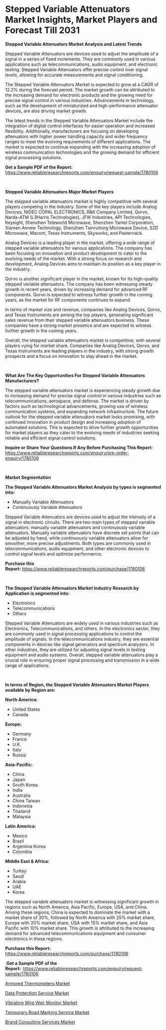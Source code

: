 <p><h1>Stepped Variable Attenuators Market Insights, Market Players and Forecast Till 2031</h1></p><p><strong>Stepped Variable Attenuators Market Analysis and Latest Trends</strong></p>
<p><p>Stepped Variable Attenuators are devices used to adjust the amplitude of a signal in a series of fixed increments. They are commonly used in various applications such as telecommunications, audio equipment, and electronic testing. Stepped Variable Attenuators offer precise control over signal levels, allowing for accurate measurements and signal conditioning.</p><p>The Stepped Variable Attenuators Market is expected to grow at a CAGR of 12.2% during the forecast period. The market growth can be attributed to the increasing demand for electronic products and the growing need for precise signal control in various industries. Advancements in technology, such as the development of miniaturized and high-performance attenuator devices, are also driving market growth.</p><p>The latest trends in the Stepped Variable Attenuators Market include the integration of digital control interfaces for easier operation and increased flexibility. Additionally, manufacturers are focusing on developing attenuators with higher power handling capacity and wider frequency ranges to meet the evolving requirements of different applications. The market is expected to continue expanding with the increasing adoption of wireless communication technologies and the growing demand for efficient signal processing solutions.</p></p>
<p><strong>Get a Sample PDF of the Report:&nbsp;</strong> <a href="https://www.reliableresearchreports.com/enquiry/request-sample/1780106">https://www.reliableresearchreports.com/enquiry/request-sample/1780106</a></p>
<p>&nbsp;</p>
<p><strong>Stepped Variable Attenuators Major Market Players</strong></p>
<p><p>The stepped variable attenuators market is highly competitive with several players competing in the industry. Some of the key players include Analog Devices, NIDEC COPAL ELECTRONICS, R&K Company Limited, Qorvo, Narda-ATM (L3Harris Technologies), JFW Industries, API Technologies, Keysight, Shenzhen Teleworld Microwave, Shenzhen Yantel Corporation, Xiamen Annew Technology, Shenzhen Tianruitong Microwave Device, S2D Microwave, Macom, Texas Instruments, Skyworks, and Pasternack.</p><p>Analog Devices is a leading player in the market, offering a wide range of stepped variable attenuators for various applications. The company has been focusing on innovation and product development to cater to the evolving needs of the market. With a strong focus on research and development, Analog Devices aims to maintain its position as a key player in the industry.</p><p>Qorvo is another significant player in the market, known for its high-quality stepped variable attenuators. The company has been witnessing steady growth in recent years, driven by increasing demand for advanced RF components. Qorvo is expected to witness further growth in the coming years, as the market for RF components continues to expand.</p><p>In terms of market size and revenue, companies like Analog Devices, Qorvo, and Texas Instruments are among the top players, generating significant sales revenue from their stepped variable attenuators business. These companies have a strong market presence and are expected to witness further growth in the coming years.</p><p>Overall, the stepped variable attenuators market is competitive, with several players vying for market share. Companies like Analog Devices, Qorvo, and Texas Instruments are leading players in the industry, with strong growth prospects and a focus on innovation to stay ahead in the market.</p></p>
<p>&nbsp;</p>
<p><strong>What Are The Key Opportunities For Stepped Variable Attenuators Manufacturers?</strong></p>
<p><p>The stepped variable attenuators market is experiencing steady growth due to increasing demand for precise signal control in various industries such as telecommunications, aerospace, and defense. The market is driven by factors such as technological advancements, growing use of wireless communication systems, and expanding network infrastructure. The future outlook for the stepped variable attenuators market looks promising, with continued innovation in product design and increasing adoption of automated solutions. This is expected to drive further growth opportunities for market players as they cater to the evolving needs of industries seeking reliable and efficient signal control solutions.</p></p>
<p><strong>Inquire or Share Your Questions If Any Before Purchasing This Report:</strong> <a href="https://www.reliableresearchreports.com/enquiry/pre-order-enquiry/1780106">https://www.reliableresearchreports.com/enquiry/pre-order-enquiry/1780106</a></p>
<p>&nbsp;</p>
<p><strong>Market Segmentation</strong></p>
<p><strong>The Stepped Variable Attenuators Market Analysis by types is segmented into:</strong></p>
<p><ul><li>Manually Variable Attenuators</li><li>Continuously Variable Attenuators</li></ul></p>
<p><p>Stepped Variable Attenuators are devices used to adjust the intensity of a signal in electronic circuits. There are two main types of stepped variable attenuators: manually variable attenuators and continuously variable attenuators. Manually variable attenuators have discrete set points that can be adjusted by hand, while continuously variable attenuators allow for smoother, more precise adjustments. Both types are commonly used in telecommunications, audio equipment, and other electronic devices to control signal levels and optimize performance.</p></p>
<p><strong>Purchase this Report:&nbsp;</strong><a href="https://www.reliableresearchreports.com/purchase/1780106">https://www.reliableresearchreports.com/purchase/1780106</a></p>
<p>&nbsp;</p>
<p><strong>The Stepped Variable Attenuators Market Industry Research by Application is segmented into:</strong></p>
<p><ul><li>Electronics</li><li>Telecommunications</li><li>Others</li></ul></p>
<p><p>Stepped Variable Attenuators are widely used in various industries such as Electronics, Telecommunications, and others. In the electronics sector, they are commonly used in signal processing applications to control the amplitude of signals. In the telecommunications industry, they are essential components in devices like signal generators and spectrum analyzers. In other industries, they are utilized for adjusting signal levels in testing equipment and audio systems. Overall, stepped variable attenuators play a crucial role in ensuring proper signal processing and transmission in a wide range of applications.</p></p>
<p>&nbsp;</p>
<p><strong>In terms of Region, the Stepped Variable Attenuators Market Players available by Region are:</strong></p>
<p>
    <p> <strong> North America: </strong>
        <ul>
            <li>United States</li>
            <li>Canada</li>
        </ul>
        </p> 
    <p> <strong> Europe: </strong>
        <ul>
            <li>Germany</li>
            <li>France</li>
            <li>U.K.</li>
            <li>Italy</li>
            <li>Russia</li>
        </ul>
        </p> 
    <p> <strong> Asia-Pacific: </strong>
        <ul>
            <li>China</li>
            <li>Japan</li>
            <li>South Korea</li>
            <li>India</li>
            <li>Australia</li>
            <li>China Taiwan</li>
            <li>Indonesia</li>
            <li>Thailand</li>
            <li>Malaysia</li>
        </ul>
        </p> 
    <p> <strong> Latin America: </strong>
        <ul>
            <li>Mexico</li>
            <li>Brazil</li>
            <li>Argentina Korea</li>
            <li>Colombia</li>
        </ul>
        </p> 
    <p> <strong> Middle East & Africa: </strong>
        <ul>
            <li>Turkey</li>
            <li>Saudi</li>
            <li>Arabia</li>
            <li>UAE</li>
            <li>Korea</li>
        </ul>
    </p>
    </p>
<p><p>The stepped variable attenuators market is witnessing significant growth in regions such as North America, Asia Pacific, Europe, USA, and China. Among these regions, China is expected to dominate the market with a market share of 30%, followed by North America with 25% market share, Europe with 20% market share, USA with 15% market share, and Asia Pacific with 10% market share. This growth is attributed to the increasing demand for advanced telecommunications equipment and consumer electronics in these regions.</p></p>
<p><strong>Purchase this Report: </strong><a href="https://www.reliableresearchreports.com/purchase/1780106">https://www.reliableresearchreports.com/purchase/1780106</a></p>
<p>&nbsp;<strong>Get a Sample PDF of the Report:&nbsp;&nbsp;</strong><a href="https://www.reliableresearchreports.com/enquiry/request-sample/1780106">https://www.reliableresearchreports.com/enquiry/request-sample/1780106</a></p>
<p><strong></strong></p>
<p><p><a href="https://issuu.com/reportprime-2/docs/armored-thermometers-market-size-2030.pptx">Armored Thermometers Market</a></p><p><a href="https://medium.com/@norvalolson/data-protection-service-market-exploring-market-share-market-trends-and-future-growth-f062727b90f4">Data Protection Service Market</a></p><p><a href="https://github.com/pizolina/Market-Research-Report-List-3/blob/main/vibrating-wire-weir-monitor-market.md">Vibrating Wire Weir Monitor Market</a></p><p><a href="https://github.com/tamvrosiya/Market-Research-Report-List-2/blob/main/temporary-road-marking-service-market.md">Temporary Road Marking Service Market</a></p><p><a href="https://medium.com/@norvalolson/brand-consulting-services-market-size-cagr-trends-2024-2030-652dd31a1168">Brand Consulting Services Market</a></p></p>